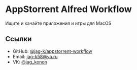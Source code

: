 # AppStorrent Alfred Workflow
Ищите и качайте приложения и игры для MacOS

## Ссылки 
 - GitHub: [@jag-k/appstorrent-workflow](https://github.com/jag-k/appstorrent-workflow)
 - Email: [jag-k58@ya.ru](mailto:jag-k58@ya.ru)
 - VK: [@jag_konon](https://vk.com/jag_konon)